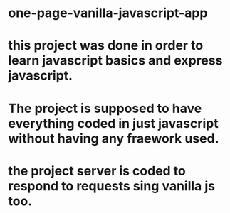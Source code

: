 # one-page-vanilla-javascript-app
# this project was done in order to learn javascript basics and express javascript.
# The project is supposed to have everything coded in just javascript without having any fraework used.
# the project server is coded to respond to requests sing vanilla js too.
